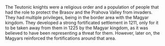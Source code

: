 The Teutonic knights were a religious order and a population of people that had the role to protect the Brasov and the Prahova Valley from invaders. They had multiple privileges, being in the border area with the Magyar kingdom. They developed a strong fortificated settlement in 1211, only for it to be taken away from them in 1225 by the Magyar kingdom, as it was believed to have been representing a threat for them. However, later on, the Magyars reinforced the fortifications around that area.
